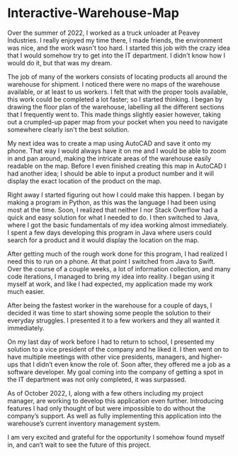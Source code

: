 # Interactive-Warehouse-Map

Over the summer of 2022, I worked as a truck unloader at Peavey Industries. I really enjoyed my time there, I made friends, the environment was nice, and the work wasn't too hard. I started this job with the crazy idea that I would somehow try to get into the IT department. I didn't know how I would do it, but that was my dream.

The job of many of the workers consists of locating products all around the warehouse for shipment. I noticed there were no maps of the warehouse available, or at least to us workers. I felt that with the proper tools available, this work could be completed a lot faster; so I started thinking. I began by drawing the floor plan of the warehouse, labelling all the different sections that I frequently went to. This made things slightly easier however, taking out a crumpled-up paper map from your pocket when you need to navigate somewhere clearly isn't the best solution.

My next idea was to create a map using AutoCAD and save it onto my phone. That way I would always have it on me and I would be able to zoom in and pan around, making the intricate areas of the warehouse easily readable on the map. Before I even finished creating this map in AutoCAD I had another idea; I should be able to input a product number and it will display the exact location of the product on the map.

Right away I started figuring out how I could make this happen. I began by making a program in Python, as this was the language I had been using most at the time. Soon, I realized that neither I nor Stack Overflow had a quick and easy solution for what I needed to do. I then switched to Java, where I got the basic fundamentals of my idea working almost immediately. I spent a few days developing this program in Java where users could search for a product and it would display the location on the map.

After getting much of the rough work done for this program, I had realized I need this to run on a phone. At that point I switched from Java to Swift. Over the course of a couple weeks, a lot of information collection, and many code iterations, I managed to bring my idea into reality. I began using it myself at work, and like I had expected, my application made my work much easier.

After being the fastest worker in the warehouse for a couple of days, I decided it was time to start showing some people the solution to their everyday struggles. I presented it to a few workers and they all wanted it immediately.

On my last day of work before I had to return to school, I presented my solution to a vice president of the company and he liked it. I then went on to have multiple meetings with other vice presidents, managers, and higher-ups that I didn’t even know the role of. Soon after, they offered me a job as a software developer. My goal coming into the company of getting a spot in the IT department was not only completed, it was surpassed.

As of October 2022, I, along with a few others including my project manager, are working to develop this application even further. Introducing features I had only thought of but were impossible to do without the company’s support. As well as fully implementing this application into the warehouse’s current inventory management system.

I am very excited and grateful for the opportunity I somehow found myself in, and can’t wait to see the future of this project.
